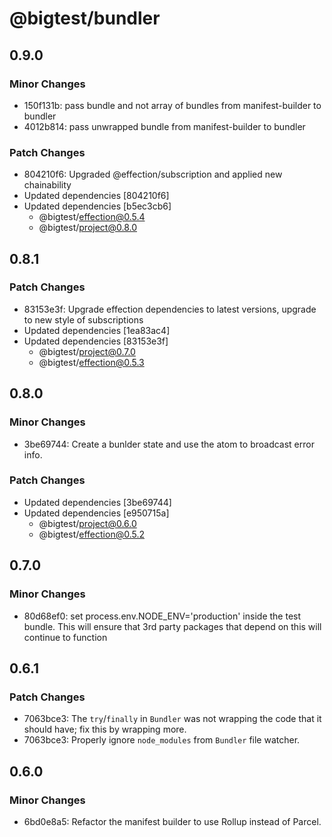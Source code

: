 # @bigtest/bundler

## 0.9.0

### Minor Changes

- 150f131b: pass bundle and not array of bundles from manifest-builder to bundler
- 4012b814: pass unwrapped bundle from manifest-builder to bundler

### Patch Changes

- 804210f6: Upgraded @effection/subscription and applied new chainability
- Updated dependencies [804210f6]
- Updated dependencies [b5ec3cb6]
  - @bigtest/effection@0.5.4
  - @bigtest/project@0.8.0

## 0.8.1

### Patch Changes

- 83153e3f: Upgrade effection dependencies to latest versions, upgrade to new style of subscriptions
- Updated dependencies [1ea83ac4]
- Updated dependencies [83153e3f]
  - @bigtest/project@0.7.0
  - @bigtest/effection@0.5.3

## 0.8.0

### Minor Changes

- 3be69744: Create a bunlder state and use the atom to broadcast error info.

### Patch Changes

- Updated dependencies [3be69744]
- Updated dependencies [e950715a]
  - @bigtest/project@0.6.0
  - @bigtest/effection@0.5.2

## 0.7.0

### Minor Changes

- 80d68ef0: set process.env.NODE_ENV='production' inside the test bundle. This
  will ensure that 3rd party packages that depend on this will continue
  to function

## 0.6.1

### Patch Changes

- 7063bce3: The `try`/`finally` in `Bundler` was not wrapping the code that it should have; fix this by wrapping more.
- 7063bce3: Properly ignore `node_modules` from `Bundler` file watcher.

## 0.6.0

### Minor Changes

- 6bd0e8a5: Refactor the manifest builder to use Rollup instead of Parcel.
